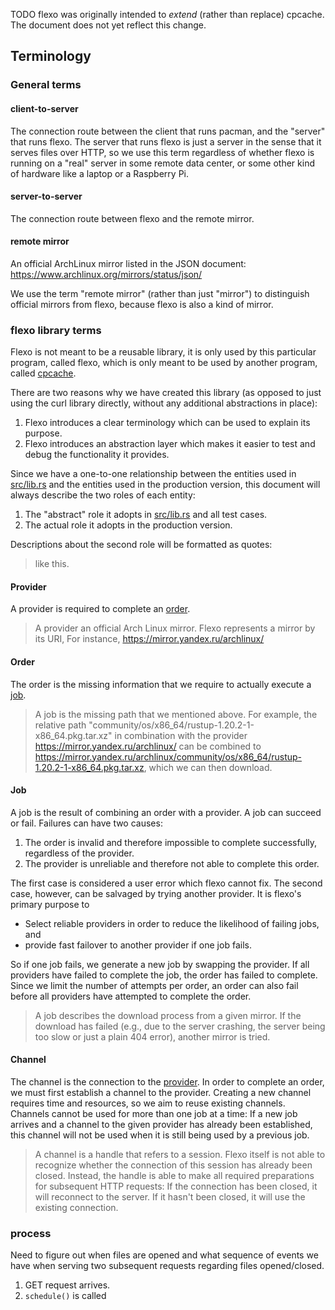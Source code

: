 TODO flexo was originally intended to *extend* (rather than replace) cpcache. The document does not
yet reflect this change.

## Terminology

### General terms

#### client-to-server
The connection route between the client that runs pacman, and the "server" that runs flexo. The
server that runs flexo is just a server in the sense that it serves files over HTTP, so we
use this term regardless of whether flexo is running on a "real" server in some remote data center,
or some other kind of hardware like a laptop or a Raspberry Pi.

#### server-to-server
The connection route between flexo and the remote mirror.

#### remote mirror
An official ArchLinux mirror listed in the JSON document: https://www.archlinux.org/mirrors/status/json/

We use the term "remote mirror" (rather than just "mirror") to distinguish official mirrors from flexo,
because flexo is also a kind of mirror.


### flexo library terms
Flexo is not meant to be a reusable library, it is only used by this particular program, called
flexo, which is only meant to be used by another program, called
[cpcache](https://github.com/nroi/cpcache).

There are two reasons why we have created this library (as opposed to just using the curl library
directly, without any additional abstractions in place):
1. Flexo introduces a clear terminology which can be used to explain its purpose. 
2. Flexo introduces an abstraction layer which makes it easier to test and debug
the functionality it provides.

Since we have a one-to-one relationship between the entities used in [src/lib.rs](src/lib.rs) and
the entities used in the production version, this document will always describe the two roles
of each entity:
1. The "abstract" role it adopts in [src/lib.rs](src/lib.rs) and all test cases.
2. The actual role it adopts in the production version.

Descriptions about the second role will be formatted as quotes:
> like this.

#### Provider
A provider is required to complete an [order](#order).
> A provider an official Arch Linux mirror. Flexo represents a mirror by its URI,
> For instance, 
> https://mirror.yandex.ru/archlinux/

#### Order
The order is the missing information that we require to actually execute a [job](#job).

> A job is the missing path that we mentioned above. For example, 
> the relative path "community/os/x86_64/rustup-1.20.2-1-x86_64.pkg.tar.xz" in combination
> with the provider https://mirror.yandex.ru/archlinux/ can be combined to
> https://mirror.yandex.ru/archlinux/community/os/x86_64/rustup-1.20.2-1-x86_64.pkg.tar.xz,
> which we can then download.

#### Job
A job is the result of combining an order with a provider.
A job can succeed or fail. Failures can have two causes:
1. The order is invalid and therefore impossible to complete successfully, regardless of the provider.
2. The provider is unreliable and therefore not able to complete this order.

The first case is considered a user error which flexo cannot fix. The second case, however, can
be salvaged by trying another provider. It is flexo's primary purpose to
* Select reliable providers in order to reduce the likelihood of failing jobs, and
* provide fast failover to another provider if one job fails.

So if one job fails, we generate a new job by swapping the provider. If all providers
have failed to complete the job, the order has failed to complete.
Since we limit the number of attempts per order, an order can also fail before all providers
have attempted to complete the order.

> A job describes the download process from a given mirror. If the download has failed
> (e.g., due to the server crashing, the server being too slow or just a plain 404 error),
> another mirror is tried.

#### Channel
The channel is the connection to the [provider](#provider). In order to complete an order,
we must first establish a channel to the provider. Creating a new channel requires time
and resources, so we aim to reuse existing channels.
Channels cannot be used for more than one job at a time: If a new job arrives and a channel
to the given provider has already been established, this channel will not be used when it
is still being used by a previous job.

> A channel is a handle that refers to a session.
> Flexo itself is not able to
> recognize whether the connection of this session has already been closed. Instead,
> the handle is able to make all required preparations for subsequent HTTP requests:
> If the connection has been closed, it will reconnect to the server. If it hasn't
> been closed, it will use the existing connection.


### process

Need to figure out when files are opened and what sequence of events we have when
serving two subsequent requests regarding files opened/closed.

1. GET request arrives.
2. `schedule()` is called
